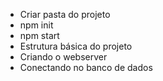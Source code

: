 * Criar pasta do projeto
* npm init
* npm start
* Estrutura básica do projeto
* Criando o webserver
* Conectando no banco de dados